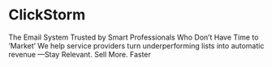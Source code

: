 # ClickStorm
The Email System Trusted by Smart Professionals Who Don’t Have Time to ‘Market’ We help service providers turn underperforming lists into automatic revenue —Stay Relevant. Sell More. Faster
